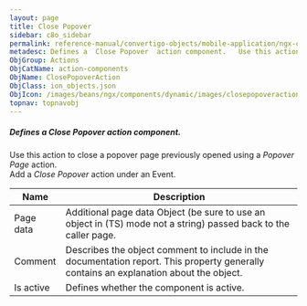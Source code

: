 ```yaml
---
layout: page
title: Close Popover
sidebar: c8o_sidebar
permalink: reference-manual/convertigo-objects/mobile-application/ngx-components/action-components/close-popover/
metadesc: Defines a  Close Popover  action component.   Use this action to close a popover page previously opened using a  Popover Page  action. Add a  Close Po
ObjGroup: Actions
ObjCatName: action-components
ObjName: ClosePopoverAction
ObjClass: ion_objects.json
ObjIcon: /images/beans/ngx/components/dynamic/images/closepopoveraction_32x32.png
topnav: topnavobj
---
```

##### Defines a <i>Close Popover</i> action component. <br/>

 Use this action to close a popover page previously opened using a <i>Popover Page</i> action.<br/>
Add a <i>Close Popover</i> action under an Event.

Name | Description 
--- | ---
Page data | Additional page data Object (be sure to use an object in (TS) mode not a string) passed back to the caller page.
Comment | Describes the object comment to include in the documentation report.  This property generally contains an explanation about the object. 
Is active | Defines whether the component is active. 

